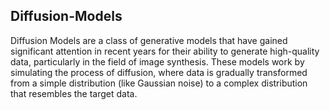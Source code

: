 ## Diffusion-Models
Diffusion Models are a class of generative models that have gained significant attention in recent years for their ability to generate high-quality data, particularly in the field of image synthesis. These models work by simulating the process of diffusion, where data is gradually transformed from a simple distribution (like Gaussian noise) to a complex distribution that resembles the target data.
